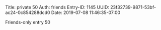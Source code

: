 Title: private 50
Auth: friends
Entry-ID: 1145
UUID: 23f32739-9871-53bf-ac24-0c854288dcd0
Date: 2019-07-08 11:46:35-07:00

Friends-only entry 50
